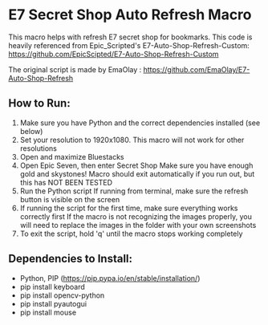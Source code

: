 # E7 Secret Shop Auto Refresh Macro
This macro helps with refresh E7 secret shop for bookmarks. This code is heavily referenced from Epic_Scripted's E7-Auto-Shop-Refresh-Custom: https://github.com/EpicScipted/E7-Auto-Shop-Refresh-Custom

The original script is made by EmaOlay : https://github.com/EmaOlay/E7-Auto-Shop-Refresh

## How to Run:
1. Make sure you have Python and the correct dependencies installed (see below)
2. Set your resolution to 1920x1080. This macro will not work for other resolutions
3. Open and maximize Bluestacks
4. Open Epic Seven, then enter Secret Shop
	Make sure you have enough gold and skystones!
	Macro should exit automatically if you run out, but this has NOT BEEN TESTED
5. Run the Python script
	If running from terminal, make sure the refresh button is visible on the screen
6. If running the script for the first time, make sure everything works correctly first
	If the macro is not recognizing the images properly, you will need to replace the images in the folder with your own screenshots
7. To exit the script, hold 'q' until the macro stops working completely

## Dependencies to Install:
- Python, PIP (https://pip.pypa.io/en/stable/installation/)
- pip install keyboard
- pip install opencv-python
- pip install pyautogui
- pip install mouse
